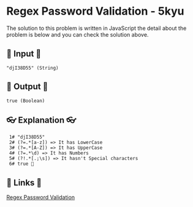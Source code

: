 # Regex Password Validation - 5kyu

The solution to this problem is written in JavaScript the detail about the problem is below and you can check the solution above.

## 🥚 Input 🥚

```
"djI38D55" (String)
```

## 🐣 Output 🐣

```
true (Boolean)
```

## 👓 Explanation 👓

```
 1# "djI38D55"
 2# (?=.*[a-z]) => It has LowerCase
 3# (?=.*[A-Z]) => It has UpperCase
 4# (?=.*\d) => It has Numbers
 5# (?!.*[.;\s]) => It hasn't Special characters
 6# true 🎉
```

## 🔗 Links 🔗

[Regex Password Validation](https://www.codewars.com/kata/52e1476c8147a7547a000811)
